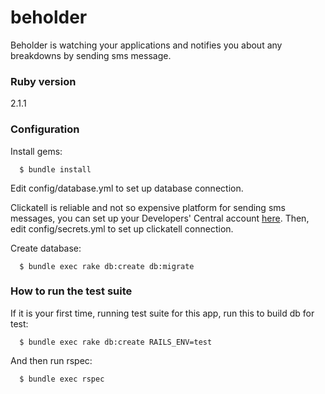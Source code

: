 beholder
========

Beholder is watching your applications and notifies you about any breakdowns by sending sms message.

### Ruby version

2.1.1

### Configuration

Install gems:

      $ bundle install

Edit config/database.yml to set up database connection.

Clickatell is reliable and not so expensive platform for sending sms messages,
you can set up your Developers' Central account [here](https://www.clickatell.com/register/).
Then, edit config/secrets.yml to set up clickatell connection.

Create database:

      $ bundle exec rake db:create db:migrate

### How to run the test suite

If it is your first time, running test suite for this app, run this to build db for test:

      $ bundle exec rake db:create RAILS_ENV=test

And then run rspec:

      $ bundle exec rspec